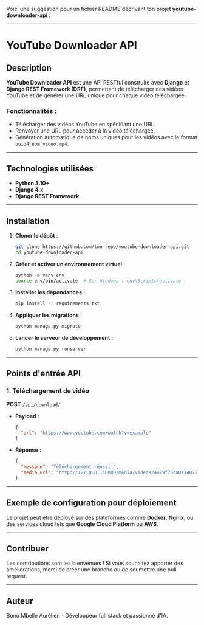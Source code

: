Voici une suggestion pour un fichier README décrivant ton projet **youtube-downloader-api** :  

---

# YouTube Downloader API  

## Description  
**YouTube Downloader API** est une API RESTful construite avec **Django** et **Django REST Framework (DRF)**, permettant de télécharger des vidéos YouTube et de générer une URL unique pour chaque vidéo téléchargée.  

### Fonctionnalités :  
- Télécharger des vidéos YouTube en spécifiant une URL.  
- Renvoyer une URL pour accéder à la vidéo téléchargée.  
- Génération automatique de noms uniques pour les vidéos avec le format `uuid4_nom_video.mp4`.  

---

## Technologies utilisées  
- **Python 3.10+**  
- **Django 4.x**  
- **Django REST Framework**  

---

## Installation  

1. **Cloner le dépôt** :  
   ```bash
   git clone https://github.com/ton-repo/youtube-downloader-api.git
   cd youtube-downloader-api
   ```

2. **Créer et activer un environnement virtuel** :  
   ```bash
   python -m venv env
   source env/bin/activate  # Sur Windows : env\Scripts\activate
   ```

3. **Installer les dépendances** :  
   ```bash
   pip install -r requirements.txt
   ```

4. **Appliquer les migrations** :  
   ```bash
   python manage.py migrate
   ```

5. **Lancer le serveur de développement** :  
   ```bash
   python manage.py runserver
   ```

---

## Points d'entrée API  

### 1. **Téléchargement de vidéo**  
**POST** `/api/download/`  

- **Payload** :  
  ```json
  {
    "url": "https://www.youtube.com/watch?v=example"
  }
  ```  

- **Réponse** :  
  ```json
  {
    "message": "Téléchargement réussi.",
    "media_url": "http://127.0.0.1:8000/media/videos/4429f76ca0114078a69f9511dfd76e2b_ma_video.mp4"
  }
  ```  

---

## Exemple de configuration pour déploiement  
Le projet peut être déployé sur des plateformes comme **Docker**, **Nginx**, ou des services cloud tels que **Google Cloud Platform** ou **AWS**.  

---

## Contribuer  
Les contributions sont les bienvenues ! Si vous souhaitez apporter des améliorations, merci de créer une branche ou de soumettre une pull request.  

--- 

## Auteur  
Bono Mbelle Aurélien - Développeur full stack et passionné d'IA.  